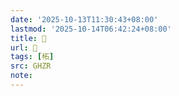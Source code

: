 ```yaml
---
date: '2025-10-13T11:30:43+08:00'
lastmod: '2025-10-14T06:42:24+08:00'
title: 󰦸
url: 󰦸
tags: [柘]
src: GHZR
note:
---
```

